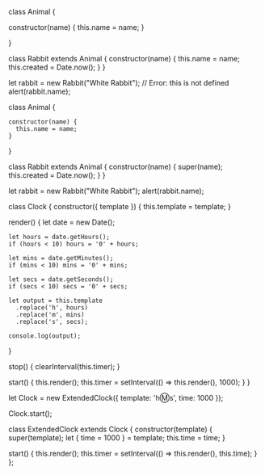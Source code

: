<!-- Question One -->

class Animal {

  constructor(name) {
    this.name = name;
  }

}

class Rabbit extends Animal {
  constructor(name) {
    this.name = name;
    this.created = Date.now();
  }
}

let rabbit = new Rabbit("White Rabbit"); // Error: this is not defined
alert(rabbit.name);

<!-- Solution -->
<!-- For as to fix the Error we have call the super()contributer before 'this' as a parent constructor  -->

 class Animal {

    constructor(name) {
      this.name = name;
    }
  
  }
  
  class Rabbit extends Animal {
    constructor(name) {
      super(name);
      this.created = Date.now();
    }
  }
  
  let rabbit = new Rabbit("White Rabbit");
  alert(rabbit.name); 

<!-- Question Two -->
class Clock {
  constructor({ template }) {
    this.template = template;
  }

  render() {
    let date = new Date();

    let hours = date.getHours();
    if (hours < 10) hours = '0' + hours;

    let mins = date.getMinutes();
    if (mins < 10) mins = '0' + mins;

    let secs = date.getSeconds();
    if (secs < 10) secs = '0' + secs;

    let output = this.template
      .replace('h', hours)
      .replace('m', mins)
      .replace('s', secs);

    console.log(output);
  }

  stop() {
    clearInterval(this.timer);
  }

  start() {
    this.render();
    this.timer = setInterval(() => this.render(), 1000);
  }
}

<!-- ExtendedClock -->
let Clock = new ExtendedClock({
    template: 'h:m:s',
    time: 1000
  });

  Clock.start();

class ExtendedClock extends Clock {
  constructor(template) {
    super(template);
    let { time = 1000 } = template;
    this.time = time;
  }

  start() {
    this.render();
    this.timer = setInterval(() => this.render(), this.time);
  }
};